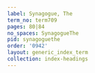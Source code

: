 ```yaml
---
label: Synagogue, The
term_no: term709
pages: 80|84
no_spaces: SynagogueThe
pid: synagoguethe
order: '0942'
layout: generic_index_term
collection: index-headings
---
```

